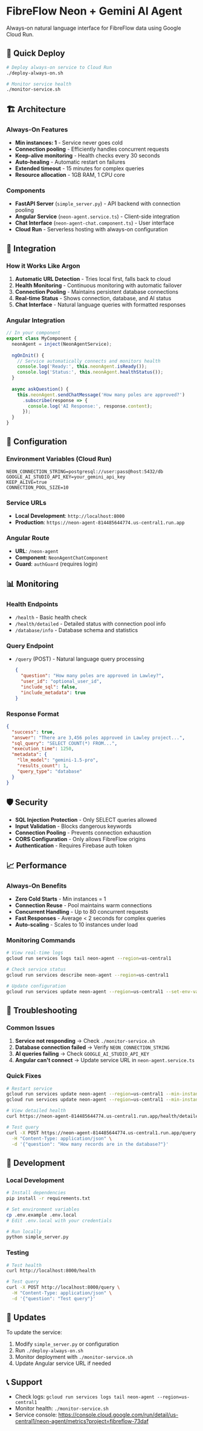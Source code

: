 # FibreFlow Neon + Gemini AI Agent

Always-on natural language interface for FibreFlow data using Google Cloud Run.

## 🚀 Quick Deploy

```bash
# Deploy always-on service to Cloud Run
./deploy-always-on.sh

# Monitor service health
./monitor-service.sh
```

## 🏗️ Architecture

### Always-On Features
- **Min instances: 1** - Service never goes cold
- **Connection pooling** - Efficiently handles concurrent requests
- **Keep-alive monitoring** - Health checks every 30 seconds
- **Auto-healing** - Automatic restart on failures
- **Extended timeout** - 15 minutes for complex queries
- **Resource allocation** - 1GB RAM, 1 CPU core

### Components
- **FastAPI Server** (`simple_server.py`) - API backend with connection pooling
- **Angular Service** (`neon-agent.service.ts`) - Client-side integration
- **Chat Interface** (`neon-agent-chat.component.ts`) - User interface
- **Cloud Run** - Serverless hosting with always-on configuration

## 🔗 Integration

### How it Works Like Argon
1. **Automatic URL Detection** - Tries local first, falls back to cloud
2. **Health Monitoring** - Continuous monitoring with automatic failover
3. **Connection Pooling** - Maintains persistent database connections
4. **Real-time Status** - Shows connection, database, and AI status
5. **Chat Interface** - Natural language queries with formatted responses

### Angular Integration
```typescript
// In your component
export class MyComponent {
  neonAgent = inject(NeonAgentService);
  
  ngOnInit() {
    // Service automatically connects and monitors health
    console.log('Ready:', this.neonAgent.isReady());
    console.log('Status:', this.neonAgent.healthStatus());
  }
  
  async askQuestion() {
    this.neonAgent.sendChatMessage('How many poles are approved?')
      .subscribe(response => {
        console.log('AI Response:', response.content);
      });
  }
}
```

## 🔧 Configuration

### Environment Variables (Cloud Run)
```
NEON_CONNECTION_STRING=postgresql://user:pass@host:5432/db
GOOGLE_AI_STUDIO_API_KEY=your_gemini_api_key
KEEP_ALIVE=true
CONNECTION_POOL_SIZE=10
```

### Service URLs
- **Local Development**: `http://localhost:8000`
- **Production**: `https://neon-agent-814485644774.us-central1.run.app`

### Angular Route
- **URL**: `/neon-agent`
- **Component**: `NeonAgentChatComponent`
- **Guard**: `authGuard` (requires login)

## 📊 Monitoring

### Health Endpoints
- `/health` - Basic health check
- `/health/detailed` - Detailed status with connection pool info
- `/database/info` - Database schema and statistics

### Query Endpoint
- `/query` (POST) - Natural language query processing
  ```json
  {
    "question": "How many poles are approved in Lawley?",
    "user_id": "optional_user_id",
    "include_sql": false,
    "include_metadata": true
  }
  ```

### Response Format
```json
{
  "success": true,
  "answer": "There are 3,456 poles approved in Lawley project...",
  "sql_query": "SELECT COUNT(*) FROM...",
  "execution_time": 1250,
  "metadata": {
    "llm_model": "gemini-1.5-pro",
    "results_count": 1,
    "query_type": "database"
  }
}
```

## 🛡️ Security

- **SQL Injection Protection** - Only SELECT queries allowed
- **Input Validation** - Blocks dangerous keywords
- **Connection Pooling** - Prevents connection exhaustion
- **CORS Configuration** - Only allows FibreFlow origins
- **Authentication** - Requires Firebase auth token

## 📈 Performance

### Always-On Benefits
- **Zero Cold Starts** - Min instances = 1
- **Connection Reuse** - Pool maintains warm connections
- **Concurrent Handling** - Up to 80 concurrent requests
- **Fast Responses** - Average < 2 seconds for complex queries
- **Auto-scaling** - Scales to 10 instances under load

### Monitoring Commands
```bash
# View real-time logs
gcloud run services logs tail neon-agent --region=us-central1

# Check service status
gcloud run services describe neon-agent --region=us-central1

# Update configuration
gcloud run services update neon-agent --region=us-central1 --set-env-vars=KEY=VALUE
```

## 🚨 Troubleshooting

### Common Issues
1. **Service not responding** → Check `./monitor-service.sh`
2. **Database connection failed** → Verify `NEON_CONNECTION_STRING`
3. **AI queries failing** → Check `GOOGLE_AI_STUDIO_API_KEY`
4. **Angular can't connect** → Update service URL in `neon-agent.service.ts`

### Quick Fixes
```bash
# Restart service
gcloud run services update neon-agent --region=us-central1 --min-instances=0
gcloud run services update neon-agent --region=us-central1 --min-instances=1

# View detailed health
curl https://neon-agent-814485644774.us-central1.run.app/health/detailed

# Test query
curl -X POST https://neon-agent-814485644774.us-central1.run.app/query \
  -H "Content-Type: application/json" \
  -d '{"question": "How many records are in the database?"}'
```

## 📝 Development

### Local Development
```bash
# Install dependencies
pip install -r requirements.txt

# Set environment variables
cp .env.example .env.local
# Edit .env.local with your credentials

# Run locally
python simple_server.py
```

### Testing
```bash
# Test health
curl http://localhost:8000/health

# Test query
curl -X POST http://localhost:8000/query \
  -H "Content-Type: application/json" \
  -d '{"question": "Test query"}'
```

## 🔄 Updates

To update the service:
1. Modify `simple_server.py` or configuration
2. Run `./deploy-always-on.sh`
3. Monitor deployment with `./monitor-service.sh`
4. Update Angular service URL if needed

## 📞 Support

- Check logs: `gcloud run services logs tail neon-agent --region=us-central1`
- Monitor health: `./monitor-service.sh`
- Service console: https://console.cloud.google.com/run/detail/us-central1/neon-agent/metrics?project=fibreflow-73daf